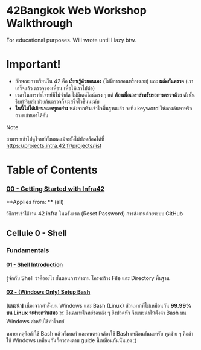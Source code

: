 # 42Bangkok Web Workshop Walkthrough

For educational purposes. Will wrote until I lazy btw.
# Important!

- ลักษณะการเรียนใน 42 คือ **เรียนรู้ด้วยตนเอง** (ไม่มีการสอนหรือเฉลย) และ **ผลัดกันตรวจ** (เราเสร็จแล้ว ตรวจของเพื่อน เพื่อให้เราไปต่อ)
- เวลาในการทำโจทย์มีไม่จำกัด ไม่มีเดดไลน์ตรง ๆ แต่ **ต้องเผื่อเวลาสำหรับรอการตรวจด้วย** ดังนั้นรีบทำรีบส่ง ช่วยกันตรวจก็จะเสร็จไวขึ้นนะคับ
- **ในนี้ไม่ได้เขียนหมดทุกอย่าง** หลังจากเริ่มเข้าใจพื้นฐานแล้ว จะทิ้ง keyword ให้ลองค้นหาหรือถามแชทเอาได้คับ

> [!NOTE]
>
> สามารถเข้าไปดูโจทย์ทั้งหมดแม้จะยังไม่ปลดล็อคได้ที่ https://projects.intra.42.fr/projects/list
# Table of Contents

### [00 - Getting Started with Infra42](/docs/00-getting-started-infra42.md)

**Applies from: ** (all)

วิธีการเข้าใช้งาน 42 infra ในครั้งแรก (Reset Password) การส่งงานด้วยระบบ GitHub

## Cellule 0 - Shell

### Fundamentals

#### [01 - Shell Introduction](/docs/01-shell-introduction.md)

รู้จักกับ Shell ว่าคืออะไร ขั้นตอนการทำงาน โครงสร้าง File และ Directory พื้นฐาน

#### [02 - (Windows Only) Setup Bash](/docs/02-setup-bash-windows.md)

**[แนะนำ]** เนื่องจากคำสั่งบน Windows และ Bash (Linux) ส่วนมากที่ไม่เหมือนกัน **99.99% บน Linux จะง่ายกว่าเสมอ** ☠️ ยิ่งเฉพาะโจทย์ข้อหลัง ๆ ยิ่งปวดหัว จึงแนะนำให้ตั้งค่า Bash บน Windows สำหรับใช้ทำโจทย์ 

หมายเหตุคือถ้าใช้ Bash แล้วทั้งคนทำและคนตรวจต้องใช้ Bash เหมือนกันนะครับ พูดง่าย ๆ คือถ้าใช้ Windows เหมือนกันก็ควรลงตาม guide นี้เหมือนกันนั่นเอง :)




